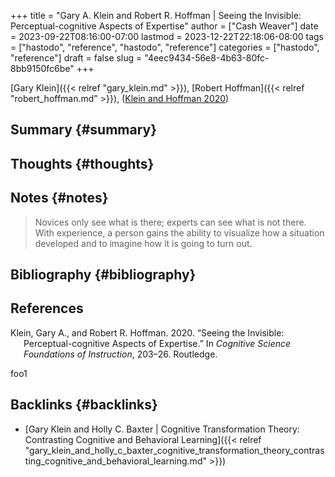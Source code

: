 +++
title = "Gary A. Klein and Robert R. Hoffman | Seeing the Invisible: Perceptual-cognitive Aspects of Expertise"
author = ["Cash Weaver"]
date = 2023-09-22T08:16:00-07:00
lastmod = 2023-12-22T22:18:06-08:00
tags = ["hastodo", "reference", "hastodo", "reference"]
categories = ["hastodo", "reference"]
draft = false
slug = "4eec9434-56e8-4b63-80fc-8bb9150fc6be"
+++

[Gary Klein]({{< relref "gary_klein.md" >}}), [Robert Hoffman]({{< relref "robert_hoffman.md" >}}), (<a href="#citeproc_bib_item_1">Klein and Hoffman 2020</a>)


## Summary {#summary}


## Thoughts {#thoughts}


## Notes {#notes}

> Novices only see what is there; experts can see what is not there. With experience, a person gains the ability to visualize how a situation developed and to imagine how it is going to turn out.


## Bibliography {#bibliography}

## References

<style>.csl-entry{text-indent: -1.5em; margin-left: 1.5em;}</style><div class="csl-bib-body">
  <div class="csl-entry"><a id="citeproc_bib_item_1"></a>Klein, Gary A., and Robert R. Hoffman. 2020. “Seeing the Invisible: Perceptual-cognitive Aspects of Expertise.” In <i>Cognitive Science Foundations of Instruction</i>, 203–26. Routledge.</div>
</div>

foo1


## Backlinks {#backlinks}

-   [Gary Klein and Holly C. Baxter | Cognitive Transformation Theory: Contrasting Cognitive and Behavioral Learning]({{< relref "gary_klein_and_holly_c_baxter_cognitive_transformation_theory_contrasting_cognitive_and_behavioral_learning.md" >}})
